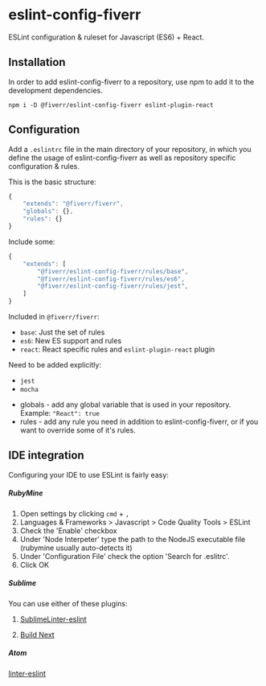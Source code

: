 # eslint-config-fiverr

ESLint configuration & ruleset for Javascript (ES6) + React.

## Installation

In order to add eslint-config-fiverr to a repository, use npm to add it to the development dependencies.

```
npm i -D @fiverr/eslint-config-fiverr eslint-plugin-react
```

## Configuration

Add a `.eslintrc` file in the main directory of your repository, in which you define the usage of eslint-config-fiverr as well as repository specific configuration & rules.

This is the basic structure:

```javascript
{
    "extends": "@fiverr/fiverr",
    "globals": {},
    "rules": {}
}
```

Include some:
```js
{
    "extends": [
        "@fiverr/eslint-config-fiverr/rules/base",
        "@fiverr/eslint-config-fiverr/rules/es6",
        "@fiverr/eslint-config-fiverr/rules/jest",
    ]
}
```

Included in `@fiverr/fiverr`:
- `base`: Just the set of rules
- `es6`: New ES support and rules
- `react`: React specific rules and `eslint-plugin-react` plugin

Need to be added explicitly:
- `jest`
- `mocha`

* globals - add any global variable that is used in your repository. Example: `"React": true`
* rules - add any rule you need in addition to eslint-config-fiverr, or if you want to override some of it's rules.

## IDE integration

Configuring your IDE to use ESLint is fairly easy:

##### RubyMine
1. Open settings by clicking `cmd` + `,`
2. Languages & Frameworks > Javascript > Code Quality Tools > ESLint
3. Check the 'Enable' checkbox
4. Under 'Node Interpeter' type the path to the NodeJS executable file (rubymine usually auto-detects it)
5. Under 'Configuration File' check the option 'Search for .eslitrc'.
6. Click OK

##### Sublime
You can use either of these plugins:

1. [SublimeLinter-eslint](https://github.com/roadhump/SublimeLinter-eslint)

2. [Build Next](https://github.com/albertosantini/sublimetext-buildnext)

##### Atom
[linter-eslint](https://atom.io/packages/linter-eslint)


